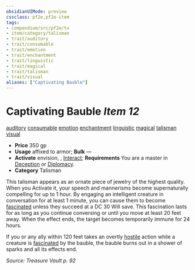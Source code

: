 ```yaml
---
obsidianUIMode: preview
cssclass: pf2e,pf2e-item
tags:
- compendium/src/pf2e/tv
- item/category/talisman
- trait/auditory
- trait/consumable
- trait/emotion
- trait/enchantment
- trait/linguistic
- trait/magical
- trait/talisman
- trait/visual
aliases: ["Captivating Bauble"]
---
```

# Captivating Bauble *Item 12*  
[auditory](rules/traits/auditory.md)  [consumable](rules/traits/consumable.md)  [emotion](rules/traits/emotion.md)  [enchantment](rules/traits/enchantment.md)  [linguistic](rules/traits/linguistic.md)  [magical](rules/traits/magical.md)  [talisman](rules/traits/talisman.md)  [visual](rules/traits/visual.md)  

- **Price** 350 gp
- **Usage** affixed to armor; **Bulk** —
- **Activate** envision, , [Interact](rules/actions/interact.md); **Requirements** You are a master in [Deception](compendium/skills.md#Deception) or [Diplomacy](compendium/skills.md#Diplomacy).
- **Category** Talisman

This talisman appears as an ornate piece of jewelry of the highest quality. When you Activate it, your speech and mannerisms become supernaturally compelling for up to 1 hour. By engaging an intelligent creature in conversation for at least 1 minute, you can cause them to become [fascinated](rules/conditions.md#Fascinated) unless they succeed at a DC 30 Will save. This fascination lasts for as long as you continue conversing or until you move at least 20 feet away. When the effect ends, the target becomes temporarily immune for 24 hours.

If you or any ally within 120 feet takes an overtly [hostile](rules/conditions.md#Hostile) action while a creature is [fascinated](rules/conditions.md#Fascinated) by the bauble, the bauble burns out in a shower of sparks and all its effects end.

*Source: Treasure Vault p. 92*